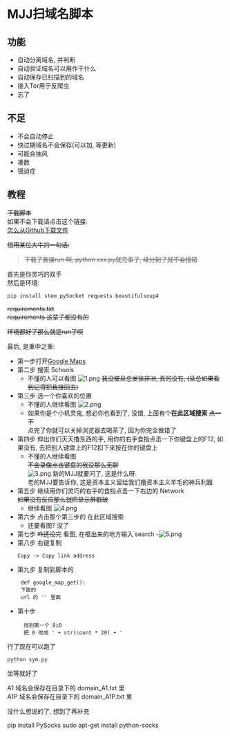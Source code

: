 # MJJ扫域名脚本
## 功能
- 自动分离域名, 并判断
- 自动验证域名可以用作干什么
- 自动保存已扫描到的域名
- 接入Tor用于反爬虫
- 忘了
## 不足
- 不会自动停止
- 快过期域名不会保存(可以加, 等更新)
- 可能会抽风
- 凑数
- 强迫症
## 教程
~~下载脚本~~  
如果不会下载请点击这个链接:  
[怎么从Github下载文件](https://bdfy.azurewebsites.net/?%E6%80%8E%E4%B9%88%E4%BB%8EGithub%E4%B8%8B%E8%BD%BD%E6%96%87%E4%BB%B6)

~~借用某位大牛的一句话:~~  
> ~~下载了直接run 啊, python xxx.py就完事了, 缘分到了就不会报错~~

首先是你灵巧的双手  
然后是环境:  
```
pip install stem pySocket requests beautifulsoup4
```
~~requirements.txt~~  
~~requirements 这辈子都没有的~~  

~~环境都好了那么就是run了呗~~

最后, 是重中之重:  
- 第一步打开[Google Maps](https://www.google.com/maps)
- 第二步 搜索 Schools
  - 不懂的人可以看图
  ![1.png](https://i.loli.net/2020/05/18/g7rMSN3WDP8a2jw.png)
  ~~我没被旦总发往非洲, 真的没有, (旦总如果看到记得把我接回去)~~
- 第三步 选一个你喜欢的位置
  - 不懂的人继续看图
  ![2.png](https://i.loli.net/2020/05/18/KSNb3kwQxtlp2Ch.png)
  - 如果你是个小机灵鬼, 想必你也看到了, 没错, 上面有个**在此区域搜索** ~~点一下~~  
  点完了你就可以关掉浏览器去喝茶了, 因为你完全做错了
- 第四步 伸出你们天天撸东西的手, 用你的右手食指点击一下你键盘上的F12, 如果没有, 去把别人键盘上的F12扣下来按在你的键盘上
  - 不懂的人继续看图  
  ~~不会录像点击键盘的我没那么无聊~~  
  ![3.png](https://i.loli.net/2020/05/18/nHDFYRh2CkyxVcl.png)
  新的MJJ就要问了, 这是什么呀.  
  老的MJJ要告诉你, 这是资本主义留给我们撸资本主义羊毛的神兵利器  
- 第五步 继续用你们灵巧的右手的食指点击一下右边的 Network  
  ~~如果没有反应那么就把显示屏戳破~~  
  - 继续看图
  ![4.png](https://i.loli.net/2020/05/18/YuV4BQGIKZf6EJc.png)
- 第六步 点击那个第三步的 在此区域搜索
  - 还要看图? 没了
- 第七步 ~~咋还没完~~ 看图, 在框出来的地方输入 search
 -![5.png](https://i.loli.net/2020/05/18/xOVHkJgNnbFsA6h.png)
- 第八步 右键复制
  ```
  Copy -> Copy link address
  ```
- 第九步 复制到脚本的
   ```
    def google_map_get():
    下面的
    url 的 '' 里面
    ```
- 第十步 
  ```
    找到第一个 8i0
    把 0 改成 ' + str(count * 20) + '
  ```

行了现在可以跑了

```
python sym.py
```

坐等就好了

A1 域名会保存在目录下的 domain_A1.txt 里  
A1P 域名会保存在目录下的 domain_A1P.txt 里

没什么想说的了, 想到了再补充


pip install PySocks
sudo apt-get install python-socks
